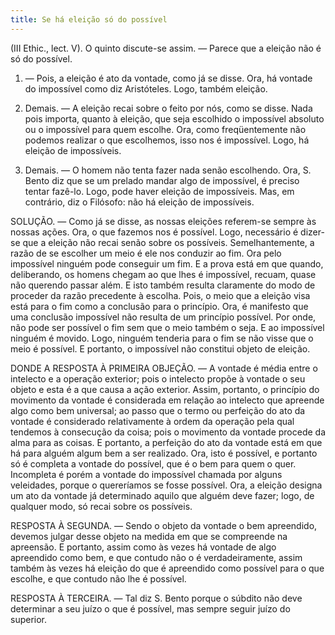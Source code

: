 ```yaml
---
title: Se há eleição só do possível
---
```


(III Ethic., lect. V).
  O quinto discute-se assim. ― Parece que a eleição não é só do possível.  

1. ― Pois, a eleição é ato da vontade, como já se disse. Ora, há vontade do impossível como diz Aristóteles. Logo, também eleição.  

2. Demais. ― A eleição recai sobre o feito por nós, como se disse. Nada pois importa, quanto à eleição, que seja escolhido o impossível absoluto ou o impossível para quem escolhe. Ora, como freqüentemente não podemos realizar o que escolhemos, isso nos é impossível. Logo, há eleição de impossíveis. 

3. Demais. ― O homem não tenta fazer nada senão escolhendo. Ora, S. Bento diz que se um prelado mandar algo de impossível, é preciso tentar fazê-lo. Logo, pode haver eleição de impossíveis.  Mas, em contrário, diz o Filósofo: não há eleição de impossíveis.  

SOLUÇÃO. ― Como já se disse, as nossas eleições referem-se sempre às nossas ações. Ora, o que fazemos nos é possível. Logo, necessário é dizer-se que a eleição não recai senão sobre os possíveis.  Semelhantemente, a razão de se escolher um meio é ele nos conduzir ao fim. Ora pelo impossível ninguém pode conseguir um fim. E a prova está em que quando, deliberando, os homens chegam ao que lhes é impossível, recuam, quase não querendo passar além.  E isto também resulta claramente do modo de proceder da razão precedente à escolha. Pois, o meio que a eleição visa está para o fim como a conclusão para o princípio. Ora, é manifesto que uma conclusão impossível não resulta de um princípio possível. Por onde, não pode ser possível o fim sem que o meio também o seja. E ao impossível ninguém é movido. Logo, ninguém tenderia para o fim se não visse que o meio é possível. E portanto, o impossível não constitui objeto de eleição.  

DONDE A RESPOSTA À PRIMEIRA OBJEÇÃO. — A vontade é média entre o intelecto e a operação exterior; pois o intelecto propõe à vontade o seu objeto e esta é a que causa a ação exterior. Assim, portanto, o princípio do movimento da vontade é considerada em relação ao intelecto que apreende algo como bem universal; ao passo que o termo ou perfeição do ato da vontade é considerado relativamente à ordem da operação pela qual tendemos à consecução da coisa; pois o movimento da vontade procede da alma para as coisas. E portanto, a perfeição do ato da vontade está em que há para alguém algum bem a ser realizado. Ora, isto é possível, e portanto só é completa a vontade do possível, que é o bem para quem o quer. Incompleta é porém a vontade do impossível chamada por alguns veleidades, porque o quereríamos se fosse possível. Ora, a eleição designa um ato da vontade já determinado aquilo que alguém deve fazer; logo, de qualquer modo, só recai sobre os possíveis.  

RESPOSTA À SEGUNDA. ― Sendo o objeto da vontade o bem apreendido, devemos julgar desse objeto na medida em que se compreende na apreensão. E portanto, assim como às vezes há vontade de algo apreendido como bem, e que contudo não o é verdadeiramente, assim também às vezes há eleição do que é apreendido como possível para o que escolhe, e que contudo não lhe é possível.  

RESPOSTA À TERCEIRA. ― Tal diz S. Bento porque o súbdito não deve determinar a seu juízo o que é possível, mas sempre seguir juízo do superior.